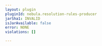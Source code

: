 ```yaml
---
layout: plugin
pluginId: nebula.resolution-rules-producer
jarSha1: INVALID
isJarAvailable: false
error: NONE
violations: []

---
```

